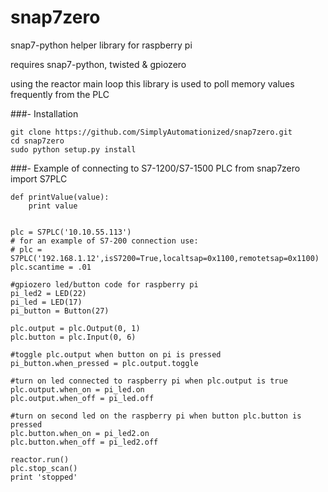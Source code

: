# snap7zero
snap7-python helper library for raspberry pi

requires snap7-python, twisted & gpiozero

using the reactor main loop this library is used to poll memory values frequently from the PLC

###- Installation

    git clone https://github.com/SimplyAutomationized/snap7zero.git
    cd snap7zero
    sudo python setup.py install
    
###- Example of connecting to S7-1200/S7-1500 PLC
    from snap7zero import S7PLC
    
    def printValue(value):
        print value


    plc = S7PLC('10.10.55.113')
    # for an example of S7-200 connection use:
    # plc = S7PLC('192.168.1.12',isS7200=True,localtsap=0x1100,remotetsap=0x1100)
    plc.scantime = .01
    
    #gpiozero led/button code for raspberry pi
    pi_led2 = LED(22)
    pi_led = LED(17)
    pi_button = Button(27)
    
    plc.output = plc.Output(0, 1)
    plc.button = plc.Input(0, 6)
    
    #toggle plc.output when button on pi is pressed
    pi_button.when_pressed = plc.output.toggle

    #turn on led connected to raspberry pi when plc.output is true
    plc.output.when_on = pi_led.on
    plc.output.when_off = pi_led.off

    #turn on second led on the raspberry pi when button plc.button is pressed
    plc.button.when_on = pi_led2.on
    plc.button.when_off = pi_led2.off

    reactor.run()
    plc.stop_scan()
    print 'stopped'
